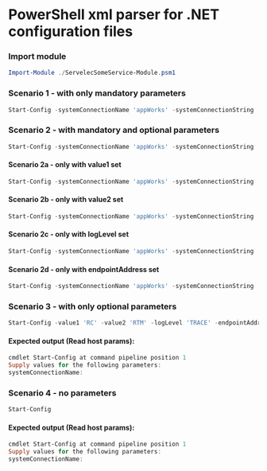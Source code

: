 # PowerShell xml parser for .NET configuration files

### Import module 

```powershell
Import-Module ./ServelecSomeService-Module.psm1
```

### Scenario 1 - with only mandatory parameters

```powershell
Start-Config -systemConnectionName 'appWorks' -systemConnectionString 'Server=jdbc:sqlserver://localhost:1433; Database=appWorks; IntegratedSecurity=GSSAPI;' -globalConnectionName 'appWorks' -globalConnectionString 'Server=jdbc:sqlserver://localhost:1433; Database=appWorks; IntegratedSecurity=GSSAPI;' -monitoredSystemName 'Default'
```

### Scenario 2 - with mandatory and optional parameters

```powershell
Start-Config -systemConnectionName 'appWorks' -systemConnectionString 'Server=jdbc:sqlserver://localhost:1433; Database=appWorks; IntegratedSecurity=GSSAPI;' -globalConnectionName 'appWorks' -globalConnectionString 'Server=jdbc:sqlserver://localhost:1433; Database=appWorks; IntegratedSecurity=GSSAPI;' -monitoredSystemName 'xor' -value1 'RC' -value2 'RTM' -logLevel 'TRACE' -endpointAddress 'localhost:8080'
```

#### Scenario 2a - only with value1 set

```powershell
Start-Config -systemConnectionName 'appWorks' -systemConnectionString 'Server=jdbc:sqlserver://localhost:1433; Database=appWorks; IntegratedSecurity=GSSAPI;' -globalConnectionName 'appWorks' -globalConnectionString 'Server=jdbc:sqlserver://localhost:1433; Database=appWorks; IntegratedSecurity=GSSAPI;' -monitoredSystemName 'xor' -value1 'RC' -logLevel 'TRACE' -endpointAddress 'localhost:8080'
```

#### Scenario 2b - only with value2 set

```powershell
Start-Config -systemConnectionName 'appWorks' -systemConnectionString 'Server=jdbc:sqlserver://localhost:1433; Database=appWorks; IntegratedSecurity=GSSAPI;' -globalConnectionName 'appWorks' -globalConnectionString 'Server=jdbc:sqlserver://localhost:1433; Database=appWorks; IntegratedSecurity=GSSAPI;' -monitoredSystemName 'xor' -value2 'RTM' -logLevel 'TRACE' -endpointAddress 'localhost:8080'
```

#### Scenario 2c - only with logLevel set

```powershell
Start-Config -systemConnectionName 'appWorks' -systemConnectionString 'Server=jdbc:sqlserver://localhost:1433; Database=appWorks; IntegratedSecurity=GSSAPI;' -globalConnectionName 'appWorks' -globalConnectionString 'Server=jdbc:sqlserver://localhost:1433; Database=appWorks; IntegratedSecurity=GSSAPI;' -monitoredSystemName 'xor' -logLevel 'TRACE'
```

#### Scenario 2d - only with endpointAddress set

```powershell
Start-Config -systemConnectionName 'appWorks' -systemConnectionString 'Server=jdbc:sqlserver://localhost:1433; Database=appWorks; IntegratedSecurity=GSSAPI;' -globalConnectionName 'appWorks' -globalConnectionString 'Server=jdbc:sqlserver://localhost:1433; Database=appWorks; IntegratedSecurity=GSSAPI;' -monitoredSystemName 'xor' -endpointAddress 'localhost:8080'
```

### Scenario 3 - with only optional parameters

```powershell
Start-Config -value1 'RC' -value2 'RTM' -logLevel 'TRACE' -endpointAddress 'localhost:8080'
```

#### Expected output (Read host params):

```powershell
cmdlet Start-Config at command pipeline position 1
Supply values for the following parameters:
systemConnectionName:
```

### Scenario 4 - no parameters

```powershell
Start-Config
```

#### Expected output (Read host params):

```powershell
cmdlet Start-Config at command pipeline position 1
Supply values for the following parameters:
systemConnectionName:
```
